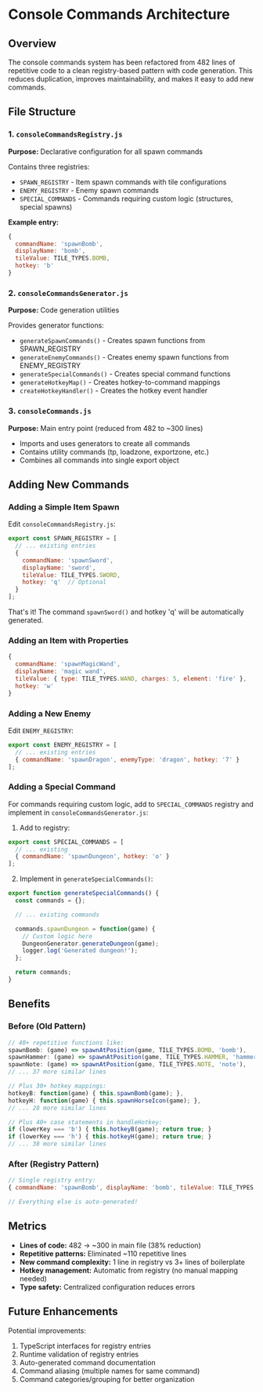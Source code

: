 # Console Commands Architecture

## Overview

The console commands system has been refactored from 482 lines of repetitive code to a clean registry-based pattern with code generation. This reduces duplication, improves maintainability, and makes it easy to add new commands.

## File Structure

### 1. `consoleCommandsRegistry.js`
**Purpose:** Declarative configuration for all spawn commands

Contains three registries:
- `SPAWN_REGISTRY` - Item spawn commands with tile configurations
- `ENEMY_REGISTRY` - Enemy spawn commands
- `SPECIAL_COMMANDS` - Commands requiring custom logic (structures, special spawns)

**Example entry:**
```javascript
{
  commandName: 'spawnBomb',
  displayName: 'bomb',
  tileValue: TILE_TYPES.BOMB,
  hotkey: 'b'
}
```

### 2. `consoleCommandsGenerator.js`
**Purpose:** Code generation utilities

Provides generator functions:
- `generateSpawnCommands()` - Creates spawn functions from SPAWN_REGISTRY
- `generateEnemyCommands()` - Creates enemy spawn functions from ENEMY_REGISTRY
- `generateSpecialCommands()` - Creates special command functions
- `generateHotkeyMap()` - Creates hotkey-to-command mappings
- `createHotkeyHandler()` - Creates the hotkey event handler

### 3. `consoleCommands.js`
**Purpose:** Main entry point (reduced from 482 to ~300 lines)

- Imports and uses generators to create all commands
- Contains utility commands (tp, loadzone, exportzone, etc.)
- Combines all commands into single export object

## Adding New Commands

### Adding a Simple Item Spawn

Edit `consoleCommandsRegistry.js`:

```javascript
export const SPAWN_REGISTRY = [
  // ... existing entries
  {
    commandName: 'spawnSword',
    displayName: 'sword',
    tileValue: TILE_TYPES.SWORD,
    hotkey: 'q'  // Optional
  }
];
```

That's it! The command `spawnSword()` and hotkey 'q' will be automatically generated.

### Adding an Item with Properties

```javascript
{
  commandName: 'spawnMagicWand',
  displayName: 'magic wand',
  tileValue: { type: TILE_TYPES.WAND, charges: 5, element: 'fire' },
  hotkey: 'w'
}
```

### Adding a New Enemy

Edit `ENEMY_REGISTRY`:

```javascript
export const ENEMY_REGISTRY = [
  // ... existing entries
  { commandName: 'spawnDragon', enemyType: 'dragon', hotkey: '7' }
];
```

### Adding a Special Command

For commands requiring custom logic, add to `SPECIAL_COMMANDS` registry and implement in `consoleCommandsGenerator.js`:

1. Add to registry:
```javascript
export const SPECIAL_COMMANDS = [
  // ... existing
  { commandName: 'spawnDungeon', hotkey: 'o' }
];
```

2. Implement in `generateSpecialCommands()`:
```javascript
export function generateSpecialCommands() {
  const commands = {};

  // ... existing commands

  commands.spawnDungeon = function(game) {
    // Custom logic here
    DungeonGenerator.generateDungeon(game);
    logger.log('Generated dungeon!');
  };

  return commands;
}
```

## Benefits

### Before (Old Pattern)
```javascript
// 40+ repetitive functions like:
spawnBomb: (game) => spawnAtPosition(game, TILE_TYPES.BOMB, 'bomb'),
spawnHammer: (game) => spawnAtPosition(game, TILE_TYPES.HAMMER, 'hammer'),
spawnNote: (game) => spawnAtPosition(game, TILE_TYPES.NOTE, 'note'),
// ... 37 more similar lines

// Plus 30+ hotkey mappings:
hotkeyB: function(game) { this.spawnBomb(game); },
hotkeyH: function(game) { this.spawnHorseIcon(game); },
// ... 28 more similar lines

// Plus 40+ case statements in handleHotkey:
if (lowerKey === 'b') { this.hotkeyB(game); return true; }
if (lowerKey === 'h') { this.hotkeyH(game); return true; }
// ... 38 more similar lines
```

### After (Registry Pattern)
```javascript
// Single registry entry:
{ commandName: 'spawnBomb', displayName: 'bomb', tileValue: TILE_TYPES.BOMB, hotkey: 'b' }

// Everything else is auto-generated!
```

## Metrics

- **Lines of code:** 482 → ~300 in main file (38% reduction)
- **Repetitive patterns:** Eliminated ~110 repetitive lines
- **New command complexity:** 1 line in registry vs 3+ lines of boilerplate
- **Hotkey management:** Automatic from registry (no manual mapping needed)
- **Type safety:** Centralized configuration reduces errors

## Future Enhancements

Potential improvements:
1. TypeScript interfaces for registry entries
2. Runtime validation of registry entries
3. Auto-generated command documentation
4. Command aliasing (multiple names for same command)
5. Command categories/grouping for better organization
